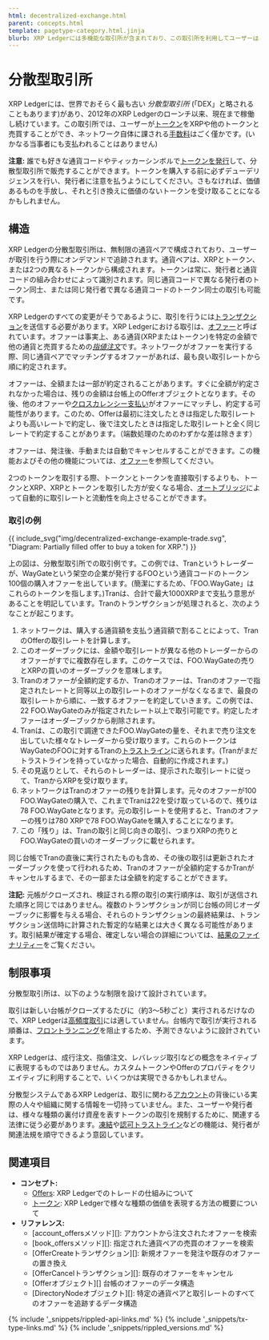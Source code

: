 ```yaml
---
html: decentralized-exchange.html
parent: concepts.html
template: pagetype-category.html.jinja
blurb: XRP Ledgerには多機能な取引所が含まれており、この取引所を利用してユーザーはトークンをXRPに、あるいはXRPをトークンにに交換できます。
---
```

# 分散型取引所

XRP Ledgerには、世界でおそらく最も古い _分散型取引所_ (「DEX」と略されることもあります)があり、2012年のXRP Ledgerのローンチ以来、現在まで稼働し続けています。この取引所では、ユーザーが[トークン](tokens.html)をXRPや他のトークンと売買することができ、ネットワーク自体に課される[手数料](fees.html)はごく僅かです。(いかなる当事者にも支払われることはありません)

**注意:** 誰でも好きな通貨コードやティッカーシンボルで[トークンを発行](issue-a-fungible-token.html)して、分散型取引所で販売することができます。トークンを購入する前に必ずデューデリジェンスを行い、発行者に注意を払うようにしてください。さもなければ、価値あるものを手放し、それと引き換えに価値のないトークンを受け取ることになるかもしれません。

## 構造

XRP Ledgerの分散型取引所は、無制限の通貨ペアで構成されており、ユーザーが取引を行う際にオンデマンドで追跡されます。通貨ペアは、XRPとトークン、または2つの異なるトークンから構成されます。トークンは常に、発行者と通貨コードの組み合わせによって識別されます。同じ通貨コードで異なる発行者のトークン同士、または同じ発行者で異なる通貨コードのトークン同士の取引も可能です。 <!-- STYLE_OVERRIDE: limited number -->

XRP Ledgerのすべての変更がそうであるように、取引を行うには[トランザクション](transaction-basics.html)を送信する必要があります。XRP Ledgerにおける取引は、[オファー](offers.html)と呼ばれています。オファーは事実上、ある通貨(XRPまたはトークン)を特定の金額で他の通貨と売買するための[_指値注文_](https://ja.wikipedia.org/wiki/%E3%83%AA%E3%83%9F%E3%83%83%E3%83%88%E3%82%AA%E3%83%BC%E3%83%80%E3%83%BC)です。ネットワークがオファーを実行する際、同じ通貨ペアでマッチングするオファーがあれば、最も良い取引レートから順に約定されます。

オファーは、全額または一部が約定されることがあります。すぐに全額が約定されなかった場合は、残りの金額は台帳上のOfferオブジェクトとなります。その後、他のオファーや[クロスカレンシー支払い](cross-currency-payments.html)がオファーにマッチし、約定する可能性があります。このため、Offerは最初に注文したときは指定した取引レートよりも高いレートで約定し、後で注文したときは指定した取引レートと全く同じレートで約定することがあります。（端数処理のためのわずかな差は除きます）

オファーは、発注後、手動または自動でキャンセルすることができます。この機能およびその他の機能については、[オファー](offers.html)を参照してください。

2つのトークンを取引する際、トークンとトークンを直接取引するよりも、トークンとXRP、XRPとトークンを取引した方が安くなる場合、[オートブリッジ](autobridging.html)によって自動的に取引レートと流動性を向上させることができます。

### 取引の例

{{ include_svg("img/decentralized-exchange-example-trade.svg", "Diagram: Partially filled offer to buy a token for XRP.") }}

上の図は、分散型取引所での取引例です。この例では、Tranというトレーダーが、WayGateという架空の企業が発行するFOOという通貨コードのトークン100個の購入オファーを出しています。(簡潔にするため、「FOO.WayGate」はこれらのトークンを指します。)Tranは、合計で最大1000XRPまで支払う意思があることを明記しています。Tranのトランザクションが処理されると、次のようなことが起こります。

1. ネットワークは、購入する通貨額を支払う通貨額で割ることによって、TranのOfferの取引レートを計算します。
0. このオーダーブックには、金額や取引レートが異なる他のトレーダーからのオファーがすでに複数存在します。このケースでは、FOO.WayGateの売りとXRPの買いのオーダーブックを意味します。
0. Tranのオファーが全額約定するか、Tranのオファーは、Tranのオファーで指定されたレートと同等以上の取引レートのオファーがなくなるまで、最良の取引レートから順に、一致するオファーを約定していきます。この例では、22 FOO.WayGateのみが指定されたレート以上で取引可能です。約定したオファーはオーダーブックから削除されます。
0. Tranは、この取引で調達できたFOO.WayGateの量を、それまで売り注文を出していた様々なトレーダーから受け取ります。これらのトークンはWayGateのFOOに対するTranの[トラストライン](trust-lines-and-issuing.html)に送られます。(Tranがまだトラストラインを持っていなかった場合、自動的に作成されます。)
0. その見返りとして、それらのトレーダーは、提示された取引レートに従って、TranからXRPを受け取ります。
0. ネットワークはTranのオファーの残りを計算します。元々のオファーが100 FOO.WayGateの購入で、これまでTranは22を受け取っているので、残りは78 FOO.WayGateとなります。元の取引レートを使用すると、Tranのオファーの残りは780 XRPで78 FOO.WayGateを購入することになります。
0. この「残り」は、Tranの取引と同じ向きの取引、つまりXRPの売りとFOO.WayGateの買いのオーダーブックに載せられます。

同じ台帳でTranの直後に実行されたものも含め、その後の取引は更新されたオーダーブックを使って行われるため、Tranのオファーが全額約定するかTranがキャンセルするまで、その一部または全額を約定することができます。

**注記:** 元帳がクローズされ、検証される際の取引の実行順序は、取引が送信された順序と同じではありません。複数のトランザクションが同じ台帳の同じオーダーブックに影響を与える場合、それらのトランザクションの最終結果は、トランザクション送信時に計算された暫定的な結果とは大きく異なる可能性があります。取引結果が確定する場合、確定しない場合の詳細については、[結果のファイナリティー](finality-of-results.html)をご覧ください。


## 制限事項

分散型取引所は、以下のような制限を設けて設計されています。

取引は新しい台帳がクローズするたびに（約3～5秒ごと）実行されるだけなので、XRP Ledgerは[高頻度取引](https://ja.wikipedia.org/wiki/%E9%AB%98%E9%A0%BB%E5%BA%A6%E5%8F%96%E5%BC%95)には適していません。台帳内で取引が実行される順番は、[フロントランニング](https://en.wikipedia.org/wiki/Front_running)を阻止するため、予測できないように設計されています。

XRP Ledgerは、成行注文、指値注文、レバレッジ取引などの概念をネイティブに表現するものではありません。カスタムトークンやOfferのプロパティをクリエイティブに利用することで、いくつかは実現できるかもしれません。

分散型システムであるXRP Ledgerは、取引に関わる[アカウント](accounts.html)の背後にいる実際の人々や組織に関する情報を一切持っていません。また、ユーザーや発行者は、様々な種類の裏付け資産を表すトークンの取引を規制するために、関連する法律に従う必要があります。[凍結](freezes.html)や[認可トラストライン](authorized-trust-lines.html)などの機能は、発行者が関連法規を順守できるよう意図しています。

## 関連項目

- **コンセプト:**
    - [Offers](offers.html): XRP Ledgerでのトレードの仕組みについて
    - [トークン](tokens.html): XRP Ledgerで様々な種類の価値を表現する方法の概要について
- **リファレンス:**
    - [account_offersメソッド][]: アカウントから注文されたオファーを検索
    - [book_offersメソッド][]: 指定された通貨ペアの売買のオファーを検索
    - [OfferCreateトランザクション][]: 新規オファーを発注や既存のオファーの置き換え
    - [OfferCancelトランザクション][]: 既存のオファーをキャンセル
    - [Offerオブジェクト][] 台帳のオファーのデータ構造
    - [DirectoryNodeオブジェクト][]: 特定の通貨ペアと取引レートのすべてのオファーを追跡するデータ構造

<!-- NOTE: There aren't really any tutorials for using the DEX. When there are, add them here. -->

<!--{# common link defs #}-->
{% include '_snippets/rippled-api-links.md' %}
{% include '_snippets/tx-type-links.md' %}
{% include '_snippets/rippled_versions.md' %}
